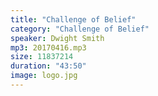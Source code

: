 ```yaml
---
title: "Challenge of Belief"
category: "Challenge of Belief"
speaker: Dwight Smith
mp3: 20170416.mp3
size: 11837214
duration: "43:50"
image: logo.jpg
---
```

